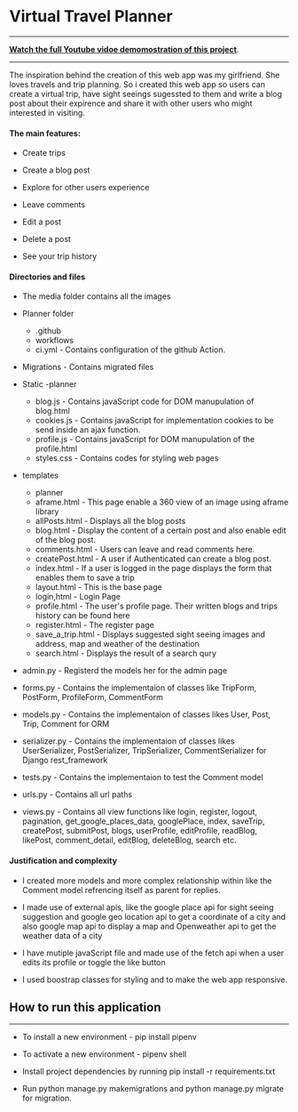 # Virtual Travel Planner


---

[**Watch the full Youtube vidoe demomostration of this project**](https://youtu.be/d33pjNPezWQ).

---

The inspiration behind the creation of this web app was my girlfriend. She loves travels and trip planning. So i created this web app so users can create a virtual trip, have sight seeings sugessted to them and  write a blog post about their expirence and share it with other users who might interested in visiting.

#### The main features:

- Create trips

- Create a blog post

- Explore for other users experience

- Leave comments

- Edit a post

- Delete a post

- See your trip history

#### Directories and files

* The media folder contains all the images

* Planner folder
  - .github
   - workflows
    - ci.yml - Contains configuration of the github Action.

* Migrations - Contains migrated files

* Static
 -planner
  - blog.js - Contains javaScript code for DOM manupulation of blog.html
  - cookies.js - Contains javaScript for implementation cookies to be send inside an ajax function.
  - profile.js - Contains javaScript for DOM manupulation of the profile.html
  - styles.css - Contains codes for styling web pages

* templates
  - planner
   - aframe.html - This page enable a 360 view of an image using aframe library
   - allPosts.html - Displays all the blog posts
   - blog.html - Display the content of a certain post and also enable edit of the blog post.
   - comments.html - Users can leave and read comments here.
   - createPost.html - A user if Authenticated can create a blog post.
   - index.html - If a user is logged in the page displays the form that enables them to save a trip
   - layout.html - This is the base page 
   - login,html - Login Page
   - profile.html - The user's profile page. Their written blogs and trips history can be found here
   - register.html - The register page
   - save_a_trip.html - Displays suggested sight seeing images and address, map and weather of the destination
   - search.html - Displays the result of a search qury

* admin.py - Registerd the models her for the admin page

* forms.py - Contains the implementaion of classes like TripForm, PostForm, ProfileForm, CommentForm

* models.py - Contains the implementaion of classes likes User, Post, Trip, Comment for ORM

* serializer.py - Contains the implementaion of classes likes UserSerializer, PostSerializer, TripSerializer, CommentSerializer for Django rest_framework

* tests.py -  Contains the implementaion to test the Comment model

* urls.py - Contains all url paths

* views.py - Contains all view functions like login, register, logout, pagination, get_google_places_data, googlePlace, index, saveTrip,  createPost, submitPost, blogs, userProfile, editProfile, readBlog, likePost, comment_detail, editBlog, deleteBlog, search etc.

#### Justification and complexity

* I created more models and more complex relationship within like the Comment model refrencing itself as parent for replies.
* I made use of external apis, like the google place api for sight seeing suggestion and google geo location api to get a coordinate of a city and also google map api to display a map and Openweather api to get the weather data of a city

* I have mutiple javaScript file and made use of the fetch api when a user edits its profile or toggle the like button

* I used boostrap classes for styling and to make the web app responsive.

## How to run this application

---

* To install a new environment - pip install pipenv

* To activate a new environment - pipenv shell

* Install project dependencies by running pip install -r requirements.txt

* Run python manage.py makemigrations and python manage.py migrate for migration.

